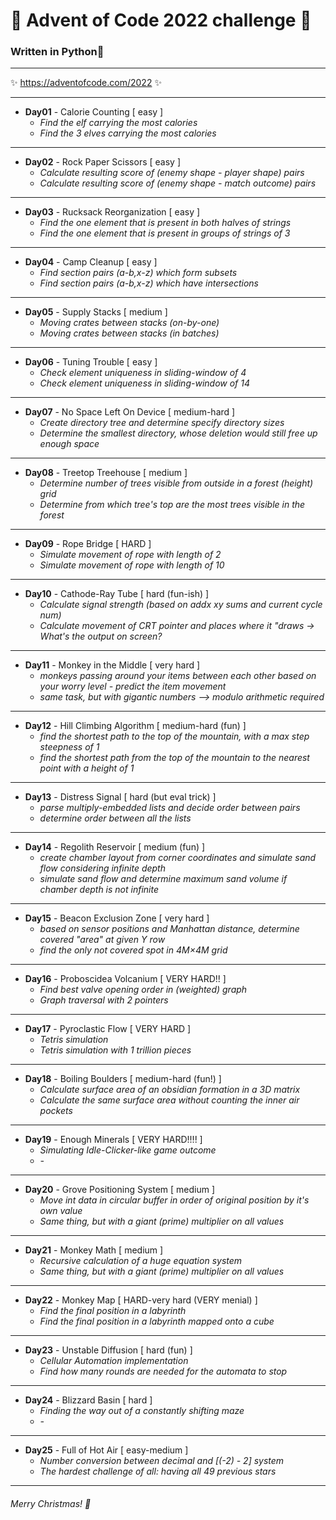 # 🎄 Advent of Code 2022 challenge 🎄

### Written in **Python**🐍
___
✨ https://adventofcode.com/2022 ✨
___
-   **Day01** - Calorie Counting [ easy ]
    -   *Find the elf carrying the most calories*
    -   *Find the 3 elves carrying the most calories*
___
-   **Day02** - Rock Paper Scissors [ easy ]
    -   *Calculate resulting score of (enemy shape - player shape) pairs*
    -   *Calculate resulting score of (enemy shape - match outcome) pairs*
___
-   **Day03** - Rucksack Reorganization  [ easy ]
    -   *Find the one element that is present in both halves of strings*
    -   *Find the one element that is present in groups of strings of 3*
___
-   **Day04** - Camp Cleanup  [ easy ]
    -   *Find section pairs (a-b,x-z) which form subsets*
    -   *Find section pairs (a-b,x-z) which have intersections*
___
-   **Day05** - Supply Stacks [ medium ]
    -   *Moving crates between stacks (on-by-one)*
    -   *Moving crates between stacks (in batches)*
___
-   **Day06** - Tuning Trouble [ easy ]
    -   *Check element uniqueness in sliding-window of 4*
    -   *Check element uniqueness in sliding-window of 14*
___
-   **Day07** - No Space Left On Device [ medium-hard ]
    -   *Create directory tree and determine specify directory sizes*
    -   *Determine the smallest directory, whose deletion would still free up enough space*
___
-   **Day08** - Treetop Treehouse [ medium ]
    -   *Determine number of trees visible from outside in a forest (height) grid*
    -   *Determine from which tree's top are the most trees visible in the forest*
___
-   **Day09** - Rope Bridge [ HARD ]
    -   *Simulate movement of rope with length of 2*
    -   *Simulate movement of rope with length of 10*
___
-   **Day10** - Cathode-Ray Tube [ hard (fun-ish) ]
    -   *Calculate signal strength (based on addx xy sums and current cycle num)*
    -   *Calculate movement of CRT pointer and places where it "draws -> What's the output on screen?*
___
-   **Day11** - Monkey in the Middle [ very hard ]
    -   *monkeys passing around your items between each other based on your worry level - predict the item movement*
    -   *same task, but with gigantic numbers --> modulo arithmetic required*
___
-   **Day12** - Hill Climbing Algorithm [ medium-hard (fun) ]
    -   *find the shortest path to the top of the mountain, with a max step steepness of 1*
    -   *find the shortest path from the top of the mountain to the nearest point with a height of 1*
___
-   **Day13** - Distress Signal [ hard (but eval trick) ]
    -   *parse multiply-embedded lists and decide order between pairs*
    -   *determine order between all the lists*
___
-   **Day14** - Regolith Reservoir [ medium (fun) ]
    -   *create chamber layout from corner coordinates and simulate sand flow considering infinite depth*
    -   *simulate sand flow and determine maximum sand volume if chamber depth is not infinite*
___
-   **Day15** - Beacon Exclusion Zone [ very hard ]
    -   *based on sensor positions and Manhattan distance, determine covered "area" at given Y row*
    -   *find the only not covered spot in 4M×4M grid*
___
-   **Day16** - Proboscidea Volcanium [ VERY HARD!! ]
    -   *Find best valve opening order in (weighted) graph*
    -   *Graph traversal with 2 pointers*
___
-   **Day17** - Pyroclastic Flow [ VERY HARD ]
    -   *Tetris simulation*
    -   *Tetris simulation with 1 trillion pieces*
___
-   **Day18** - Boiling Boulders [ medium-hard (fun!) ]
    -   *Calculate surface area of an obsidian formation in a 3D matrix*
    -   *Calculate the same surface area without counting the inner air pockets*
___
-   **Day19** - Enough Minerals [ VERY HARD!!!! ]
    -   *Simulating Idle-Clicker-like game outcome*
    -   *-*
___
-   **Day20** - Grove Positioning System [ medium ]
    -   *Move int data in circular buffer in order of original position by it's own value*
    -   *Same thing, but with a giant (prime) multiplier on all values*
___
-   **Day21** - Monkey Math [ medium ]
    -   *Recursive calculation of a huge equation system*
    -   *Same thing, but with a giant (prime) multiplier on all values*
___
-   **Day22** - Monkey Map [ HARD-very hard (VERY menial) ]
    -   *Find the final position in a labyrinth*
    -   *Find the final position in a labyrinth mapped onto a cube*
___
-   **Day23** - Unstable Diffusion [ hard (fun) ]
    -   *Cellular Automation implementation*
    -   *Find how many rounds are needed for the automata to stop*
___
-   **Day24** - Blizzard Basin [ hard ]
    -   *Finding the way out of a constantly shifting maze*
    -   *-*
___
-   **Day25** - Full of Hot Air [ easy-medium ]
    -   *Number conversion between decimal and [(-2) - 2] system*
    -   *The hardest challenge of all: having all 49 previous stars*
___
###### Merry Christmas! 🎄